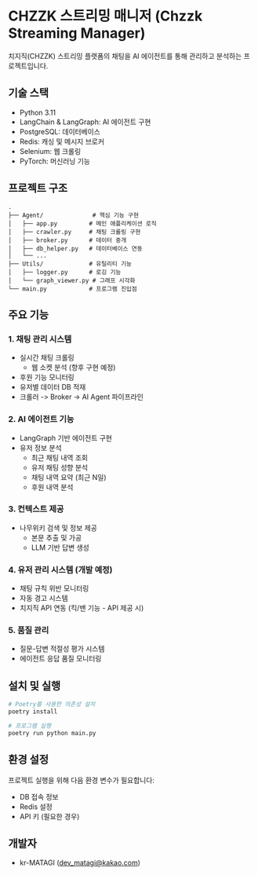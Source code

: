 # CHZZK 스트리밍 매니저 (Chzzk Streaming Manager)

치지직(CHZZK) 스트리밍 플랫폼의 채팅을 AI 에이전트를 통해 관리하고 분석하는 프로젝트입니다.

## 기술 스택
- Python 3.11
- LangChain & LangGraph: AI 에이전트 구현
- PostgreSQL: 데이터베이스
- Redis: 캐싱 및 메시지 브로커
- Selenium: 웹 크롤링
- PyTorch: 머신러닝 기능

## 프로젝트 구조
```
.
├── Agent/              # 핵심 기능 구현
│   ├── app.py         # 메인 애플리케이션 로직
│   ├── crawler.py     # 채팅 크롤링 구현
│   ├── broker.py      # 데이터 중개
│   ├── db_helper.py   # 데이터베이스 연동
│   └── ...
├── Utils/             # 유틸리티 기능
│   ├── logger.py      # 로깅 기능
│   └── graph_viewer.py # 그래프 시각화
└── main.py            # 프로그램 진입점
```

## 주요 기능

### 1. 채팅 관리 시스템
- 실시간 채팅 크롤링
  - 웹 소켓 분석 (향후 구현 예정)
- 후원 기능 모니터링
- 유저별 데이터 DB 적재
- 크롤러 -> Broker -> AI Agent 파이프라인

### 2. AI 에이전트 기능
- LangGraph 기반 에이전트 구현
- 유저 정보 분석
  - 최근 채팅 내역 조회
  - 유저 채팅 성향 분석
  - 채팅 내역 요약 (최근 N일)
  - 후원 내역 분석

### 3. 컨텍스트 제공
- 나무위키 검색 및 정보 제공
  - 본문 추출 및 가공
  - LLM 기반 답변 생성

### 4. 유저 관리 시스템 (개발 예정)
- 채팅 규칙 위반 모니터링
- 자동 경고 시스템
- 치지직 API 연동 (킥/밴 기능 - API 제공 시)

### 5. 품질 관리
- 질문-답변 적절성 평가 시스템
- 에이전트 응답 품질 모니터링

## 설치 및 실행
```bash
# Poetry를 사용한 의존성 설치
poetry install

# 프로그램 실행
poetry run python main.py
```

## 환경 설정
프로젝트 실행을 위해 다음 환경 변수가 필요합니다:
- DB 접속 정보
- Redis 설정
- API 키 (필요한 경우)

## 개발자
- kr-MATAGI (dev_matagi@kakao.com)